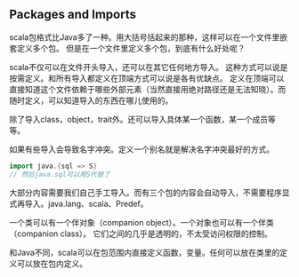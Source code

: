## Packages and Imports

scala包格式比Java多了一种。用大括号括起来的那种，这样可以在一个文件里嵌套定义多个包。
但是在一个文件里定义多个包，到底有什么好处呢？

scala不仅可以在文件开头导入，还可以在其它任何地方导入。
这种方式可以说是按需定义。和所有导入都定义在顶端方式可以说是各有优缺点。
定义在顶端可以直接知道这个文件依赖于哪些外部元素（当然直接用绝对路径还是无法知晓）。而随时定义，可以知道导入的东西在哪儿使用的。


除了导入class，object，trait外。还可以导入具体某一个函数，某一个成员等等。

如果有些导入会导致名字冲突。定义一个别名就是解决名字冲突最好的方式。

```scala
import java.{sql => S}
// 然后java.sql可以用S代替了
```

大部分内容需要我们自己手工导入。而有三个包的内容会自动导入，不需要程序显式再导入。java.lang、scala、Predef。

一个类可以有一个伴对象（companion object）。一个对象也可以有一个伴类（companion class）。
它们之间的几乎是透明的，不太受访问权限的控制。

和Java不同，scala可以在包范围内直接定义函数，变量。任何可以放在类里的定义可以放在包内定义。